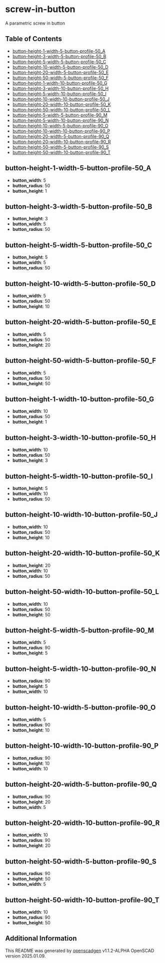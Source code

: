 # screw-in-button

A parametric screw in button

## Table of Contents
- [button-height-1-width-5-button-profile-50_A](#button-height-1-width-5-button-profile-50_a)
- [button-height-3-width-5-button-profile-50_B](#button-height-3-width-5-button-profile-50_b)
- [button-height-5-width-5-button-profile-50_C](#button-height-5-width-5-button-profile-50_c)
- [button-height-10-width-5-button-profile-50_D](#button-height-10-width-5-button-profile-50_d)
- [button-height-20-width-5-button-profile-50_E](#button-height-20-width-5-button-profile-50_e)
- [button-height-50-width-5-button-profile-50_F](#button-height-50-width-5-button-profile-50_f)
- [button-height-1-width-10-button-profile-50_G](#button-height-1-width-10-button-profile-50_g)
- [button-height-3-width-10-button-profile-50_H](#button-height-3-width-10-button-profile-50_h)
- [button-height-5-width-10-button-profile-50_I](#button-height-5-width-10-button-profile-50_i)
- [button-height-10-width-10-button-profile-50_J](#button-height-10-width-10-button-profile-50_j)
- [button-height-20-width-10-button-profile-50_K](#button-height-20-width-10-button-profile-50_k)
- [button-height-50-width-10-button-profile-50_L](#button-height-50-width-10-button-profile-50_l)
- [button-height-5-width-5-button-profile-90_M](#button-height-5-width-5-button-profile-90_m)
- [button-height-5-width-10-button-profile-90_N](#button-height-5-width-10-button-profile-90_n)
- [button-height-10-width-5-button-profile-90_O](#button-height-10-width-5-button-profile-90_o)
- [button-height-10-width-10-button-profile-90_P](#button-height-10-width-10-button-profile-90_p)
- [button-height-20-width-5-button-profile-90_Q](#button-height-20-width-5-button-profile-90_q)
- [button-height-20-width-10-button-profile-90_R](#button-height-20-width-10-button-profile-90_r)
- [button-height-50-width-5-button-profile-90_S](#button-height-50-width-5-button-profile-90_s)
- [button-height-50-width-10-button-profile-90_T](#button-height-50-width-10-button-profile-90_t)

## button-height-1-width-5-button-profile-50_A
- **button_width**: 5
- **button_radius**: 50
- **button_height**: 1

## button-height-3-width-5-button-profile-50_B
- **button_height**: 3
- **button_width**: 5
- **button_radius**: 50

## button-height-5-width-5-button-profile-50_C
- **button_height**: 5
- **button_width**: 5
- **button_radius**: 50

## button-height-10-width-5-button-profile-50_D
- **button_width**: 5
- **button_radius**: 50
- **button_height**: 10

## button-height-20-width-5-button-profile-50_E
- **button_width**: 5
- **button_radius**: 50
- **button_height**: 20

## button-height-50-width-5-button-profile-50_F
- **button_width**: 5
- **button_radius**: 50
- **button_height**: 50

## button-height-1-width-10-button-profile-50_G
- **button_width**: 10
- **button_radius**: 50
- **button_height**: 1

## button-height-3-width-10-button-profile-50_H
- **button_width**: 10
- **button_radius**: 50
- **button_height**: 3

## button-height-5-width-10-button-profile-50_I
- **button_height**: 5
- **button_width**: 10
- **button_radius**: 50

## button-height-10-width-10-button-profile-50_J
- **button_width**: 10
- **button_radius**: 50
- **button_height**: 10

## button-height-20-width-10-button-profile-50_K
- **button_height**: 20
- **button_width**: 10
- **button_radius**: 50

## button-height-50-width-10-button-profile-50_L
- **button_width**: 10
- **button_radius**: 50
- **button_height**: 50

## button-height-5-width-5-button-profile-90_M
- **button_width**: 5
- **button_radius**: 90
- **button_height**: 5

## button-height-5-width-10-button-profile-90_N
- **button_radius**: 90
- **button_height**: 5
- **button_width**: 10

## button-height-10-width-5-button-profile-90_O
- **button_width**: 5
- **button_radius**: 90
- **button_height**: 10

## button-height-10-width-10-button-profile-90_P
- **button_radius**: 90
- **button_height**: 10
- **button_width**: 10

## button-height-20-width-5-button-profile-90_Q
- **button_radius**: 90
- **button_height**: 20
- **button_width**: 5

## button-height-20-width-10-button-profile-90_R
- **button_width**: 10
- **button_radius**: 90
- **button_height**: 20

## button-height-50-width-5-button-profile-90_S
- **button_radius**: 90
- **button_height**: 50
- **button_width**: 5

## button-height-50-width-10-button-profile-90_T
- **button_width**: 10
- **button_radius**: 90
- **button_height**: 50

## Additional Information
This README was generated by [openscadgen](https://github.com/KiwiKid/openscadgen) v1.1.2-ALPHA OpenSCAD version 2025.01.09.
